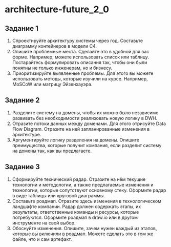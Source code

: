 # architecture-future_2_0

## Задание 1

1. Спроектируйте архитектуру системы через год. Составьте диаграмму контейнеров в модели C4.
2. Опишите проблемные места. Сделайте это в удобной для вас форме. Например, можете использовать список или таблицу. Постарайтесь формулировать описания так, чтобы они были понятны не только инженерам, но и бизнесу.
3. Приоритизируйте выявленные проблемы. Для этого вы можете использовать методы, которые изучили на курсе. Например, MoSCoW или матрицу Эйзенхауэра.

## Задание 2

1. Разделите систему на домены, чтобы их можно было независимо развивать без необходимости реализовать новую логику в DWH.
2. Отразите потоки данных между доменами. Для этого отрисуйте Data Flow Diagram. Отразите на ней запланированные изменения в архитектуре.
3. Аргументируйте логику разделения на домены. Опишите преимущества, которые получит компания, если разделит систему на домены так, как вы предлагаете.

## Задание 3

1. Сформируйте технический радар. Отразите на нём текущие технологии и методологии, а также предлагаемые изменения и технологии, которые сопутствуют основному стеку. Оформите радар в виде таблицы или круговой диаграммы.
2. Составьте роадмап. Отразите здесь изменения в технологическом ландшафте компании. Радар должен содержать этапы, их результаты, ответственные команды и ресурсы, которые потребуются. Оформите роадмап в draw.io или в другом инструменте на свой выбор.
3. Обоснуйте изменения. Опишите, зачем нужен каждый из этапов, которые вы включили в роадмап. Можете сделать это в том же файле, что и сам артефакт.